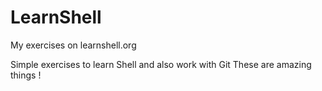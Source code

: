 # LearnShell
My exercises on learnshell.org

Simple exercises to learn Shell and also work with Git
These are amazing things !
